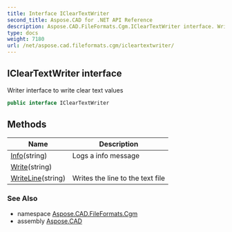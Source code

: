```yaml
---
title: Interface IClearTextWriter
second_title: Aspose.CAD for .NET API Reference
description: Aspose.CAD.FileFormats.Cgm.IClearTextWriter interface. Writer interface to write clear text values
type: docs
weight: 7180
url: /net/aspose.cad.fileformats.cgm/icleartextwriter/
---
```

## IClearTextWriter interface

Writer interface to write clear text values

```csharp
public interface IClearTextWriter
```

## Methods

| Name | Description |
| --- | --- |
| [Info](../../aspose.cad.fileformats.cgm/icleartextwriter/info/)(string) | Logs a info message |
| [Write](../../aspose.cad.fileformats.cgm/icleartextwriter/write/)(string) |  |
| [WriteLine](../../aspose.cad.fileformats.cgm/icleartextwriter/writeline/)(string) | Writes the line to the text file |

### See Also

* namespace [Aspose.CAD.FileFormats.Cgm](../../aspose.cad.fileformats.cgm/)
* assembly [Aspose.CAD](../../)


